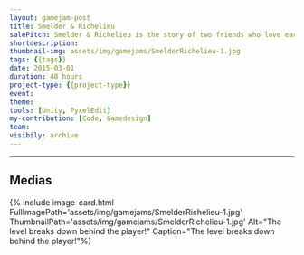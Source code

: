 ```yaml
---
layout: gamejam-post
title: Smelder & Richelieu
salePitch: Smelder & Richelieu is the story of two friends who love each other very much. So much so, in fact, that they were magically transported out of their native habitat and into a strange world inside your computer…
shortdescription: 
thumbnail-img: assets/img/gamejams/SmelderRichelieu-1.jpg
tags: {{tags}}
date: 2015-03-01
duration: 48 hours
project-type: {{project-type}}
event: 
theme: 
tools: [Unity, PyxelEdit]
my-contribution: [Code, Gamedesign]
team: 
visibily: archive
---
```






***
## Medias

<div class="row">
{% include image-card.html FullImagePath='assets/img/gamejams/SmelderRichelieu-1.jpg' ThumbnailPath='assets/img/gamejams/SmelderRichelieu-1.jpg' Alt="The level breaks down behind the player!" Caption="The level breaks down behind the player!"%}
</div>
